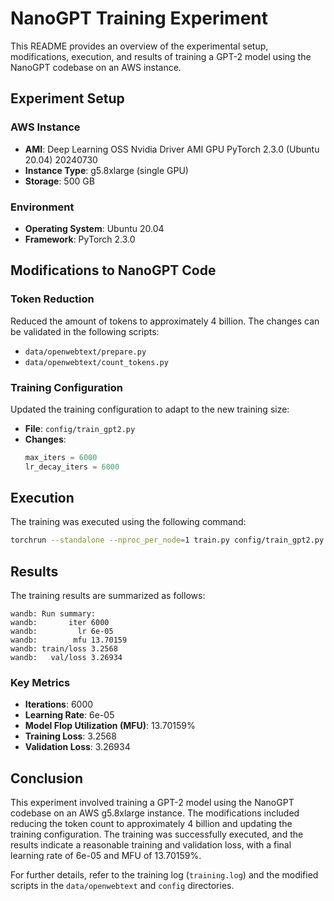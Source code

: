 # NanoGPT Training Experiment

This README provides an overview of the experimental setup, modifications, execution, and results of training a GPT-2 model using the NanoGPT codebase on an AWS instance.

## Experiment Setup

### AWS Instance

- **AMI**: Deep Learning OSS Nvidia Driver AMI GPU PyTorch 2.3.0 (Ubuntu 20.04) 20240730
- **Instance Type**: g5.8xlarge (single GPU)
- **Storage**: 500 GB

### Environment

- **Operating System**: Ubuntu 20.04
- **Framework**: PyTorch 2.3.0

## Modifications to NanoGPT Code

### Token Reduction

Reduced the amount of tokens to approximately 4 billion. The changes can be validated in the following scripts:

- `data/openwebtext/prepare.py`
- `data/openwebtext/count_tokens.py`

### Training Configuration

Updated the training configuration to adapt to the new training size:

- **File**: `config/train_gpt2.py`
- **Changes**:
  ```python
  max_iters = 6000
  lr_decay_iters = 6000
  ```

## Execution

The training was executed using the following command:

```sh
torchrun --standalone --nproc_per_node=1 train.py config/train_gpt2.py 2>&1 | tee -a training.log
```

## Results

The training results are summarized as follows:

```
wandb: Run summary:
wandb:       iter 6000
wandb:         lr 6e-05
wandb:        mfu 13.70159
wandb: train/loss 3.2568
wandb:   val/loss 3.26934
```

### Key Metrics

- **Iterations**: 6000
- **Learning Rate**: 6e-05
- **Model Flop Utilization (MFU)**: 13.70159%
- **Training Loss**: 3.2568
- **Validation Loss**: 3.26934

## Conclusion

This experiment involved training a GPT-2 model using the NanoGPT codebase on an AWS g5.8xlarge instance. The modifications included reducing the token count to approximately 4 billion and updating the training configuration. The training was successfully executed, and the results indicate a reasonable training and validation loss, with a final learning rate of 6e-05 and MFU of 13.70159%.

For further details, refer to the training log (`training.log`) and the modified scripts in the `data/openwebtext` and `config` directories.
